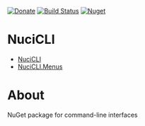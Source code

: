 [![Donate](https://img.shields.io/badge/-%E2%99%A5%20Donate-%23ff69b4)](https://hmlendea.go.ro/fund.html) [![Build Status](https://github.com/hmlendea/nucicli/actions/workflows/dotnet.yml/badge.svg)](https://github.com/hmlendea/nucicli/actions/workflows/dotnet.yml)  [![Nuget](https://img.shields.io/nuget/v/NuciCLI.svg?label=NuciCLI)](https://www.nuget.org/packages/NuciCLI/)

# NuciCLI

 - [NuciCLI](https://github.com/hmlendea/nucicli)
 - [NuciCLI.Menus](https://github.com/hmlendea/nucicli.menus)

# About

NuGet package for command-line interfaces
